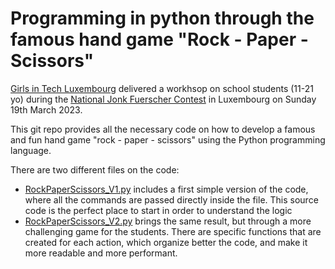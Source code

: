 # Programming in python through the famous hand game "Rock - Paper - Scissors"

[Girls in Tech Luxembourg](https://luxembourg.girlsintech.org/) delivered a workhsop on school students (11-21 yo) during the [National Jonk Fuerscher Contest](https://fjsl.lu/) in Luxembourg on Sunday 19th March 2023.

This git repo provides all the necessary code on how to develop a famous and fun hand game "rock - paper - scissors" using the Python programming language.

There are two different files on the code:
* [RockPaperScissors_V1.py](https://github.com/girlsintech-lux/rock-paper-scissors/blob/main/RockPaperScissors_V1.py) includes a first simple version of the code, where all the commands are passed directly inside the file. This source code is the perfect place to start in order to understand the logic
* [RockPaperScissors_V2.py](https://github.com/girlsintech-lux/rock-paper-scissors/blob/main/RockPaperScissors_V2.py) brings the same result, but through a more challenging game for the students. There are specific functions that are created for each action, which organize better the code, and make it more readable and more performant.
